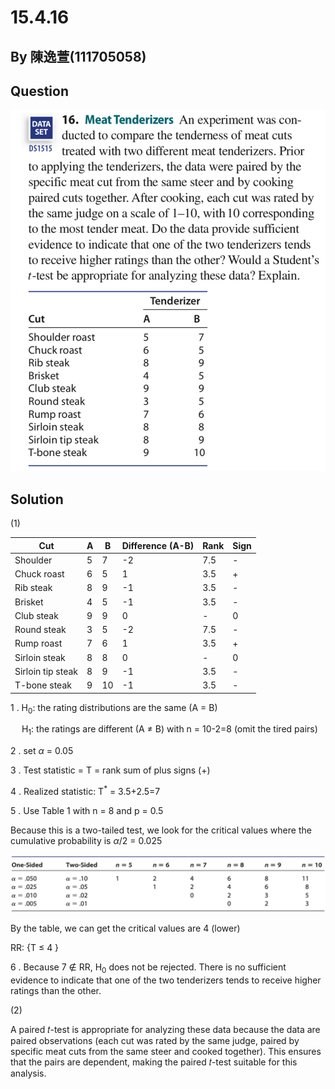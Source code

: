 # 15.4.16

## By 陳逸萱(111705058)

## Question

![image](https://github.com/HWTeng-Course/202402-Statistics/blob/main/Images/15.4.16.jpg?raw=true)

## Solution

(1)

| Cut                | A          | B          | Difference (A-B) | Rank        | Sign        |
| ------------------ | ---------- | ---------- | ---------------- | ----------- | ----------- | 
| Shoulder           | 5          | 7          | -2               | 7.5         | -           |
| Chuck roast        | 6          | 5          |  1               | 3.5         | +           |
| Rib steak          | 8          | 9          | -1               | 3.5         | -           |
| Brisket            | 4          | 5          | -1               | 3.5         | -           |
| Club steak         | 9          | 9          |  0               | -           | 0           |
| Round steak        | 3          | 5          | -2               | 7.5         | -           |
| Rump roast         | 7          | 6          |  1               | 3.5         | +           |
| Sirloin steak      | 8          | 8          |  0               | -           | 0           |
| Sirloin tip steak  | 8          | 9          | -1               | 3.5         | -           |
| T-bone steak       | 9          | 10         | -1               | 3.5         | -           |

1 .
 H<sub>0</sub>: the rating distributions are the same (A = B)

 &emsp;
 H<sub>1</sub>: the ratings are different (A $\neq$ B)   with n = 10-2=8 (omit the tired pairs)

2 . set $\alpha$ = 0.05

3 . Test statistic = T = rank sum of plus signs (+)

4 . Realized statistic: T<sup>*</sup> = 3.5+2.5=7

5 . Use Table 1 with n = 8 and p = 0.5

Because this is a two-tailed test, we look for the critical values where the cumulative probability is $\alpha$/2 = 0.025

![image](https://github.com/HWTeng-Course/202402-Statistics/blob/main/Images/table.png?raw=true)

By the table, we can get the critical values are 4 (lower)

RR: {T &le; 4 }

6 . Because 7 &notin; RR, H<sub>0</sub> does not be rejected. There is no sufficient evidence to indicate that one of the two tenderizers tends to receive higher ratings than the other.

(2)

A paired 𝑡-test is appropriate for analyzing these data because the data are paired observations (each cut was rated by the same judge, paired by specific meat cuts from the same steer and cooked together). This ensures that the pairs are dependent, making the paired  𝑡-test suitable for this analysis.
